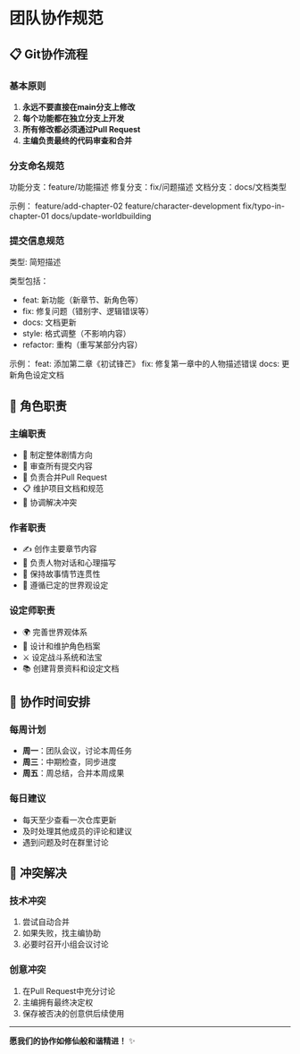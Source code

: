 # 团队协作规范

## 📋 Git协作流程

### 基本原则
1. **永远不要直接在main分支上修改**
2. **每个功能都在独立分支上开发**
3. **所有修改都必须通过Pull Request**
4. **主编负责最终的代码审查和合并**

### 分支命名规范


功能分支：feature/功能描述
修复分支：fix/问题描述
文档分支：docs/文档类型

示例：
feature/add-chapter-02
feature/character-development
fix/typo-in-chapter-01
docs/update-worldbuilding


### 提交信息规范


类型: 简短描述

类型包括：
- feat: 新功能（新章节、新角色等）
- fix: 修复问题（错别字、逻辑错误等）
- docs: 文档更新
- style: 格式调整（不影响内容）
- refactor: 重构（重写某部分内容）

示例：
feat: 添加第二章《初试锋芒》
fix: 修复第一章中的人物描述错误
docs: 更新角色设定文档


## 👥 角色职责

### 主编职责
- 🎯 制定整体剧情方向
- 📝 审查所有提交内容
- 🔀 负责合并Pull Request
- 📋 维护项目文档和规范
- 🐛 协调解决冲突

### 作者职责
- ✍️ 创作主要章节内容
- 💭 负责人物对话和心理描写
- 🔗 保持故事情节连贯性
- 📖 遵循已定的世界观设定

### 设定师职责
- 🌍 完善世界观体系
- 👤 设计和维护角色档案
- ⚔️ 设定战斗系统和法宝
- 📚 创建背景资料和设定文档

## 📅 协作时间安排

### 每周计划
- **周一**：团队会议，讨论本周任务
- **周三**：中期检查，同步进度
- **周五**：周总结，合并本周成果

### 每日建议
- 每天至少查看一次仓库更新
- 及时处理其他成员的评论和建议
- 遇到问题及时在群里讨论

## 🚨 冲突解决

### 技术冲突
1. 尝试自动合并
2. 如果失败，找主编协助
3. 必要时召开小组会议讨论

### 创意冲突
1. 在Pull Request中充分讨论
2. 主编拥有最终决定权
3. 保存被否决的创意供后续使用

---

**愿我们的协作如修仙般和谐精进！** ✨
